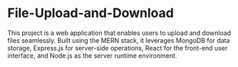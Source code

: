 # File-Upload-and-Download
This project is a web application that enables users to upload and download files seamlessly. Built using the MERN stack, it leverages MongoDB for data storage, Express.js for server-side operations, React for the front-end user interface, and Node.js as the server runtime environment.
